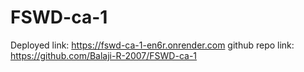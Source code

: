 # FSWD-ca-1
Deployed link:
https://fswd-ca-1-en6r.onrender.com
github repo link:
https://github.com/Balaji-R-2007/FSWD-ca-1
